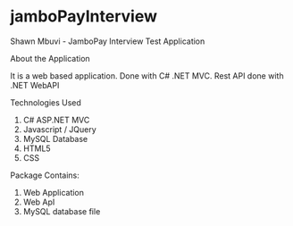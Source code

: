 # jamboPayInterview

Shawn Mbuvi - JamboPay Interview Test Application

About the Application

It is a web based application. Done with C# .NET MVC.
Rest API done with .NET WebAPI

Technologies Used

1. C# ASP.NET MVC
2. Javascript / JQuery
3. MySQL Database
4. HTML5
5. CSS

Package Contains:
1. Web Application
2. Web ApI
3. MySQL database file
